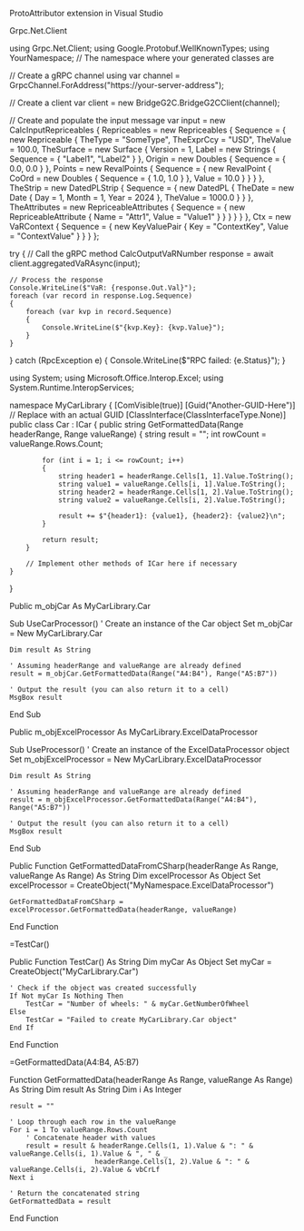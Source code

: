 ProtoAttributor extension in Visual Studio

Grpc.Net.Client


using Grpc.Net.Client;
using Google.Protobuf.WellKnownTypes;
using YourNamespace; // The namespace where your generated classes are

// Create a gRPC channel
using var channel = GrpcChannel.ForAddress("https://your-server-address");

// Create a client
var client = new BridgeG2C.BridgeG2CClient(channel);

// Create and populate the input message
var input = new CalcInputRepriceables
{
    Repriceables = new Repriceables
    {
        Sequence = 
        {
            new Repriceable
            {
                TheType = "SomeType",
                TheExprCcy = "USD",
                TheValue = 100.0,
                TheSurface = new Surface
                {
                    Version = 1,
                    Label = new Strings { Sequence = { "Label1", "Label2" } },
                    Origin = new Doubles { Sequence = { 0.0, 0.0 } },
                    Points = new RevalPoints
                    {
                        Sequence = 
                        {
                            new RevalPoint
                            {
                                CoOrd = new Doubles { Sequence = { 1.0, 1.0 } },
                                Value = 10.0
                            }
                        }
                    }
                },
                TheStrip = new DatedPLStrip
                {
                    Sequence = 
                    {
                        new DatedPL
                        {
                            TheDate = new Date { Day = 1, Month = 1, Year = 2024 },
                            TheValue = 1000.0
                        }
                    }
                },
                TheAttributes = new RepriceableAttributes
                {
                    Sequence = 
                    {
                        new RepriceableAttribute { Name = "Attr1", Value = "Value1" }
                    }
                }
            }
        }
    },
    Ctx = new VaRContext
    {
        Sequence = 
        {
            new KeyValuePair { Key = "ContextKey", Value = "ContextValue" }
        }
    }
};

try
{
    // Call the gRPC method
    CalcOutputVaRNumber response = await client.aggregatedVaRAsync(input);

    // Process the response
    Console.WriteLine($"VaR: {response.Out.Val}");
    foreach (var record in response.Log.Sequence)
    {
        foreach (var kvp in record.Sequence)
        {
            Console.WriteLine($"{kvp.Key}: {kvp.Value}");
        }
    }
}
catch (RpcException e)
{
    Console.WriteLine($"RPC failed: {e.Status}");
}


using System;
using Microsoft.Office.Interop.Excel;
using System.Runtime.InteropServices;

namespace MyCarLibrary
{
    [ComVisible(true)]
    [Guid("Another-GUID-Here")]  // Replace with an actual GUID
    [ClassInterface(ClassInterfaceType.None)]
    public class Car : ICar
    {
        public string GetFormattedData(Range headerRange, Range valueRange)
        {
            string result = "";
            int rowCount = valueRange.Rows.Count;

            for (int i = 1; i <= rowCount; i++)
            {
                string header1 = headerRange.Cells[1, 1].Value.ToString();
                string value1 = valueRange.Cells[i, 1].Value.ToString();
                string header2 = headerRange.Cells[1, 2].Value.ToString();
                string value2 = valueRange.Cells[i, 2].Value.ToString();

                result += $"{header1}: {value1}, {header2}: {value2}\n";
            }

            return result;
        }

        // Implement other methods of ICar here if necessary
    }
}



Public m_objCar As MyCarLibrary.Car

Sub UseCarProcessor()
    ' Create an instance of the Car object
    Set m_objCar = New MyCarLibrary.Car
    
    Dim result As String

    ' Assuming headerRange and valueRange are already defined
    result = m_objCar.GetFormattedData(Range("A4:B4"), Range("A5:B7"))

    ' Output the result (you can also return it to a cell)
    MsgBox result
End Sub





Public m_objExcelProcessor As MyCarLibrary.ExcelDataProcessor

Sub UseProcessor()
    ' Create an instance of the ExcelDataProcessor object
    Set m_objExcelProcessor = New MyCarLibrary.ExcelDataProcessor
    
    Dim result As String

    ' Assuming headerRange and valueRange are already defined
    result = m_objExcelProcessor.GetFormattedData(Range("A4:B4"), Range("A5:B7"))

    ' Output the result (you can also return it to a cell)
    MsgBox result
End Sub





Public Function GetFormattedDataFromCSharp(headerRange As Range, valueRange As Range) As String
    Dim excelProcessor As Object
    Set excelProcessor = CreateObject("MyNamespace.ExcelDataProcessor")
    
    GetFormattedDataFromCSharp = excelProcessor.GetFormattedData(headerRange, valueRange)
End Function




=TestCar()


Public Function TestCar() As String
    Dim myCar As Object
    Set myCar = CreateObject("MyCarLibrary.Car")

    ' Check if the object was created successfully
    If Not myCar Is Nothing Then
        TestCar = "Number of wheels: " & myCar.GetNumberOfWheel
    Else
        TestCar = "Failed to create MyCarLibrary.Car object"
    End If
End Function




=GetFormattedData(A4:B4, A5:B7)



Function GetFormattedData(headerRange As Range, valueRange As Range) As String
    Dim result As String
    Dim i As Integer
    
    result = ""
    
    ' Loop through each row in the valueRange
    For i = 1 To valueRange.Rows.Count
        ' Concatenate header with values
        result = result & headerRange.Cells(1, 1).Value & ": " & valueRange.Cells(i, 1).Value & ", " & _
                         headerRange.Cells(1, 2).Value & ": " & valueRange.Cells(i, 2).Value & vbCrLf
    Next i
    
    ' Return the concatenated string
    GetFormattedData = result
End Function

